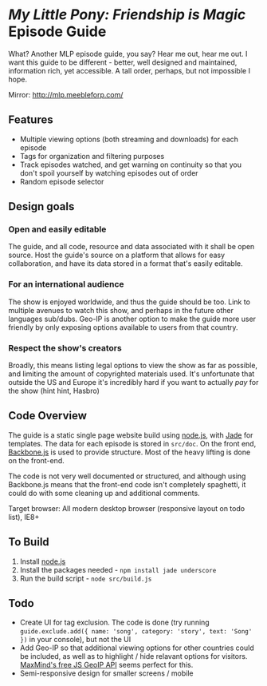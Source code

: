 # *My Little Pony: Friendship is Magic* Episode Guide 

What? Another MLP episode guide, you say? Hear me out, hear me out. I want 
this guide to be different - better, well designed and maintained, 
information rich, yet accessible. A tall order, perhaps, but not impossible
I hope. 

Mirror: http://mlp.meebleforp.com/

## Features 

 - Multiple viewing options (both streaming and downloads) for each episode 
 - Tags for organization and filtering purposes 
 - Track episodes watched, and get warning on continuity so that you don't 
   spoil yourself by watching episodes out of order 
 - Random episode selector 

## Design goals 

### Open and easily editable 

The guide, and all code, resource and data associated with it shall be open 
source. Host the guide's source on a platform that allows for easy 
collaboration, and have its data stored in a format that's easily editable. 

### For an international audience 

The show is enjoyed worldwide, and thus the guide should be too. Link to 
multiple avenues to watch this show, and perhaps in the future other languages 
sub/dubs. Geo-IP is another option to make the guide more user friendly by only
exposing options available to users from that country. 

### Respect the show's creators 

Broadly, this means listing legal options to view the show as far as possible, 
and limiting the amount of copyrighted materials used. It's unfortunate that 
outside the US and Europe it's incredibly hard if you want to actually *pay* 
for the show (hint hint, Hasbro)

## Code Overview 

The guide is a static single page website build using [node.js][1], with [Jade][2] for 
templates. The data for each episode is stored in `src/doc`. On the front end, 
[Backbone.js][3] is used to provide structure. Most of the heavy lifting is done 
on the front-end.

The code is not very well documented or structured, and although using 
Backbone.js means that the front-end code isn't completely spaghetti, it could 
do with some cleaning up and additional comments. 

Target browser: All modern desktop browser (responsive layout on todo list), IE8+

## To Build

1. Install [node.js][4]
2. Install the packages needed - `npm install jade underscore`
3. Run the build script - `node src/build.js`

## Todo 

- Create UI for tag exclusion. The code is done (try running 
  `guide.exclude.add({ name: 'song', category: 'story', text: 'Song' })` in 
  your console), but not the UI
- Add Geo-IP so that additional viewing options for other countries could be 
  included, as well as to highlight / hide relavant options for visitors. 
  [MaxMind's free JS GeoIP API][5] seems perfect for this.
- Semi-responsive design for smaller screens / mobile 

[1]: http://nodejs.org/
[2]: http://jade-lang.com/
[3]: http://backbonejs.org/
[4]: http://nodejs.org/download/
[5]: http://dev.maxmind.com/geoip/legacy/javascript